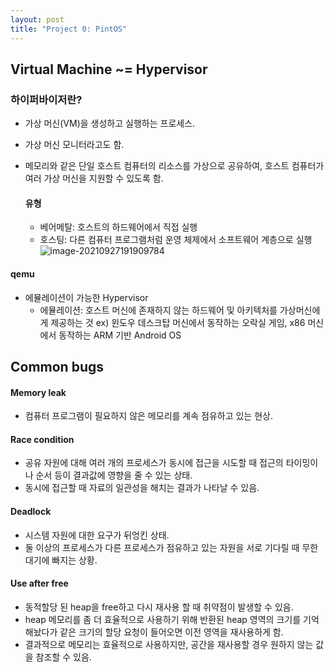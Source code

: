 ```yaml
---
layout: post
title: "Project 0: PintOS"
---
```

## Virtual Machine ~= Hypervisor

### 하이퍼바이저란?

- 가상 머신(VM)을 생성하고 실행하는 프로세스.

- 가상 머신 모니터라고도 함.

- 메모리와 같은 단일 호스트 컴퓨터의 리소스를 가상으로 공유하여, 호스트 컴퓨터가 여러 가상 머신을 지원할 수 있도록 함.

  #### 유형

  - 베어메탈: 호스트의 하드웨어에서 직접 실행
  - 호스팅: 다른 컴퓨터 프로그램처럼 운영 체제에서 소프트웨어 계층으로 실행
    ![image-20210927191909784](https://user-images.githubusercontent.com/49096628/134894881-0617331a-cc4b-4ee5-b400-60bfb4ceba10.png)

#### qemu

- 에뮬레이션이 가능한 Hypervisor
  - 에뮬레이션: 호스트 머신에 존재하지 않는 하드웨어 및 아키텍처를 가상머신에게 제공하는 것 ex) 윈도우 데스크탑 머신에서 동작하는 오락실 게임, x86 머신에서 동작하는 ARM 기반 Android OS

## Common bugs

#### Memory leak

- 컴퓨터 프로그램이 필요하지 않은 메모리를 계속 점유하고 있는 현상.

#### Race condition

- 공유 자원에 대해 여러 개의 프로세스가 동시에 접근을 시도할 때 접근의 타이밍이나 순서 등이 결과값에 영향을 줄 수 있는 상태.
- 동시에 접근할 때 자료의 일관성을 해치는 결과가 나타날 수 있음.

#### Deadlock

- 시스템 자원에 대한 요구가 뒤엉킨 상태.
- 둘 이상의 프로세스가 다른 프로세스가 점유하고 있는 자원을 서로 기다릴 때 무한 대기에 빠지는 상황.

#### Use after free

- 동적할당 된 heap을 free하고 다시 재사용 할 때 취약점이 발생할 수 있음.
- heap 메모리를 좀 더 효율적으로 사용하기 위해 반환된 heap 영역의 크기를 기억해놨다가 같은 크기의 할당 요청이 들어오면 이전 영역을 재사용하게 함.
- 결과적으로 메모리는 효율적으로 사용하지만, 공간을 재사용할 경우 원하지 않는 값을 참조할 수 있음.

